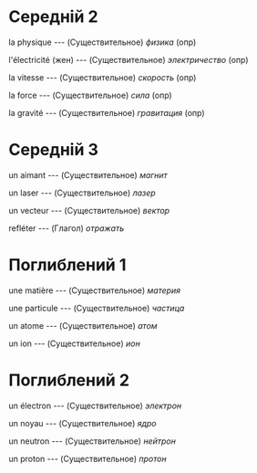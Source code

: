 # Середній 2

la physique --- (Существительное)
*физика* (опр)



l'électricité (жен) --- (Существительное)
*электричество* (опр)



la vitesse --- (Существительное)
*скорость* (опр)



la force --- (Существительное)
*сила* (опр)



la gravité --- (Существительное)
*гравитация* (опр)



# Середній 3

un aimant --- (Существительное)
*магнит*



un laser --- (Существительное)
*лазер*



un vecteur --- (Существительное)
*вектор*



refléter --- (Глагол)
*отражать*



# Поглиблений 1

une matière --- (Существительное)
*материя*



une particule --- (Существительное)
*частица*



un atome --- (Существительное)
*атом*



un ion --- (Существительное)
*ион*



# Поглиблений 2

un électron --- (Существительное)
*электрон*



un noyau --- (Существительное)
*ядро*



un neutron --- (Существительное)
*нейтрон*



un proton --- (Существительное)
*протон*